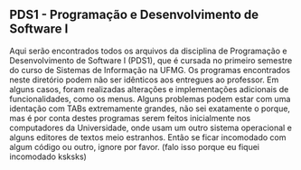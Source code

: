 ## PDS1 - Programação e Desenvolvimento de Software I
Aqui serão encontrados todos os arquivos da disciplina de Programação e Desenvolvimento de Software I (PDS1), que é cursada no primeiro semestre do curso de Sistemas de Informação na UFMG. Os programas encontrados neste diretório podem não ser idênticos aos entregues ao professor. Em alguns casos, foram realizadas alterações e implementações adicionais de funcionalidades, como os menus.
Alguns problemas podem estar com uma identação com TABs extremamente grandes, não sei exatamente o porque, mas é por conta destes programas serem feitos inicialmente nos computadores da Universidade, onde usam um outro sistema operacional e alguns editores de textos meio estranhos. Então se ficar incomodado com algum código ou outro, ignore por favor. (falo isso porque eu fiquei incomodado ksksks)

